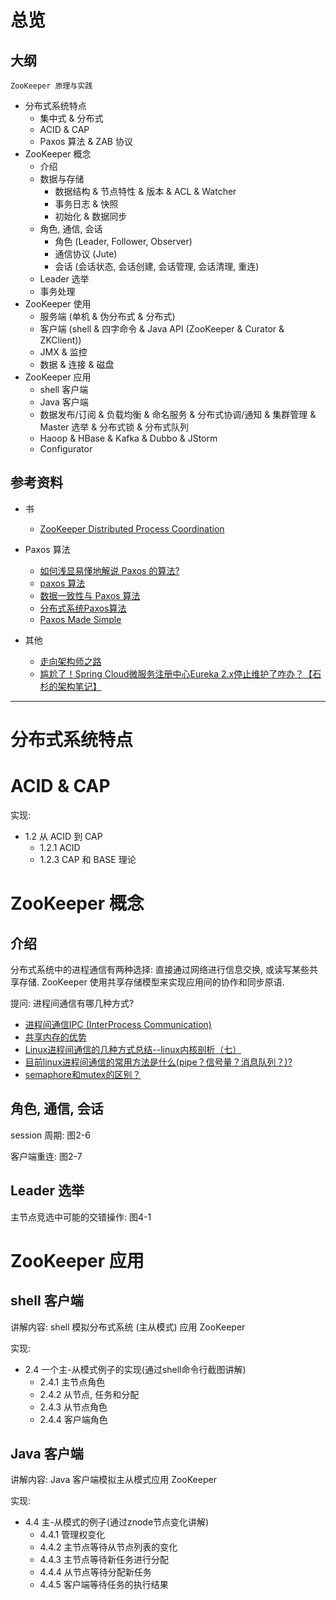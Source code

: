 
# 总览

## 大纲

`ZooKeeper 原理与实践`

- 分布式系统特点
  - 集中式 & 分布式
  - ACID & CAP
  - Paxos 算法 & ZAB 协议
- ZooKeeper 概念
  - 介绍
  - 数据与存储
    - 数据结构 & 节点特性 & 版本 & ACL & Watcher
    - 事务日志 & 快照
    - 初始化 & 数据同步
  - 角色, 通信, 会话
    - 角色 (Leader, Follower, Observer)
    - 通信协议 (Jute)
    - 会话 (会话状态, 会话创建, 会话管理, 会话清理, 重连)
  - Leader 选举
  - 事务处理
- ZooKeeper 使用
  - 服务端 (单机 & 伪分布式 & 分布式)
  - 客户端 (shell & 四字命令 & Java API (ZooKeeper & Curator & ZKClient))
  - JMX & 监控
  - 数据 & 连接 & 磁盘
- ZooKeeper 应用
  - shell 客户端
  - Java 客户端
  - 数据发布/订阅 & 负载均衡 & 命名服务 & 分布式协调/通知 & 集群管理 & Master 选举 & 分布式锁 & 分布式队列
  - Haoop & HBase & Kafka & Dubbo & JStorm
  - Configurator

## 参考资料

- 书
  - [ZooKeeper Distributed Process Coordination](https://t.hao0.me/files/zookeeper.pdf)

- Paxos 算法
  - [如何浅显易懂地解说 Paxos 的算法?](https://www.zhihu.com/question/19787937)
  - [paxos 算法](https://www.processon.com/view/59c2295ae4b0bc4fef8a436d)
  - [数据一致性与 Paxos 算法](https://my.oschina.net/fileoptions/blog/1825760)
  - [分布式系统Paxos算法](https://www.jdon.com/artichect/paxos.html)
  - [Paxos Made Simple](https://www.microsoft.com/en-us/research/publication/paxos-made-simple/)

- 其他
  - [走向架构师之路](https://blog.csdn.net/cutesource/article/list/5)
  - [尴尬了！Spring Cloud微服务注册中心Eureka 2.x停止维护了咋办？【石杉的架构笔记】](https://juejin.im/post/5c7431f2f265da2db0739755)


---

# 分布式系统特点

# ACID & CAP

实现:
- 1.2 从 ACID 到 CAP
  - 1.2.1 ACID
  - 1.2.3 CAP 和 BASE 理论

# ZooKeeper 概念

## 介绍

分布式系统中的进程通信有两种选择: 直接通过网络进行信息交换, 或读写某些共享存储. ZooKeeper 使用共享存储模型来实现应用间的协作和同步原语.

提问: 进程间通信有哪几种方式?
- [进程间通信IPC (InterProcess Communication)](https://www.jianshu.com/p/c1015f5ffa74)
- [共享内存的优势](http://www.cnblogs.com/linuxbug/p/4882776.html)
- [Linux进程间通信的几种方式总结--linux内核剖析（七）](https://blog.csdn.net/gatieme/article/details/50908749)
- [目前linux进程间通信的常用方法是什么(pipe？信号量？消息队列？)?](https://www.zhihu.com/question/23995948)
- [semaphore和mutex的区别？](https://www.zhihu.com/question/47704079)

## 角色, 通信, 会话

session 周期: 图2-6

客户端重连: 图2-7

## Leader 选举

主节点竞选中可能的交错操作: 图4-1

# ZooKeeper 应用

## shell 客户端

讲解内容: shell 模拟分布式系统 (主从模式) 应用 ZooKeeper

实现:
- 2.4 一个主-从模式例子的实现(通过shell命令行截图讲解)
  - 2.4.1 主节点角色
  - 2.4.2 从节点, 任务和分配
  - 2.4.3 从节点角色
  - 2.4.4 客户端角色

## Java 客户端

讲解内容: Java 客户端模拟主从模式应用 ZooKeeper

实现:
- 4.4 主-从模式的例子(通过znode节点变化讲解)
  - 4.4.1 管理权变化
  - 4.4.2 主节点等待从节点列表的变化
  - 4.4.3 主节点等待新任务进行分配
  - 4.4.4 从节点等待分配新任务
  - 4.4.5 客户端等待任务的执行结果

